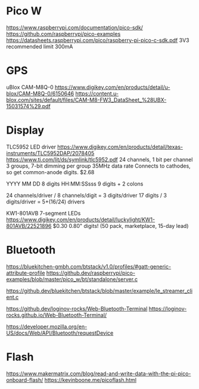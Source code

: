Pico W
======
https://www.raspberrypi.com/documentation/pico-sdk/
https://github.com/raspberrypi/pico-examples
https://datasheets.raspberrypi.com/pico/raspberry-pi-pico-c-sdk.pdf
3V3 recommended limit 300mA


GPS
===
uBlox CAM-M8Q-0
https://www.digikey.com/en/products/detail/u-blox/CAM-M8Q-0/6150646
https://content.u-blox.com/sites/default/files/CAM-M8-FW3_DataSheet_%28UBX-15031574%29.pdf


Display
=======
TLC5952 LED driver
https://www.digikey.com/en/products/detail/texas-instruments/TLC5952DAP/2078405
https://www.ti.com/lit/ds/symlink/tlc5952.pdf
24 channels, 1 bit per channel
3 groups, 7-bit dimming per group
35MHz data rate
Connects to cathodes, so get common-anode digits.
$2.68

YYYY MM DD    8 digits
HH:MM:SSsss   9 digits + 2 colons

24 channels/driver / 8 channels/digit = 3 digits/driver
17 digits / 3 digits/driver = 5+(16/24) drivers

KW1-801AVB 7-segment LEDs
https://www.digikey.com/en/products/detail/luckylight/KW1-801AVB/22521896
$0.30 0.80" digits!  (50 pack, marketplace, 15-day lead)



Bluetooth
=========
https://bluekitchen-gmbh.com/btstack/v1.0/profiles/#gatt-generic-attribute-profile
https://github.dev/raspberrypi/pico-examples/blob/master/pico_w/bt/standalone/server.c

https://github.dev/bluekitchen/btstack/blob/master/example/le_streamer_client.c

https://github.dev/loginov-rocks/Web-Bluetooth-Terminal
https://loginov-rocks.github.io/Web-Bluetooth-Terminal/

https://developer.mozilla.org/en-US/docs/Web/API/Bluetooth/requestDevice


Flash
=====
https://www.makermatrix.com/blog/read-and-write-data-with-the-pi-pico-onboard-flash/
https://kevinboone.me/picoflash.html
